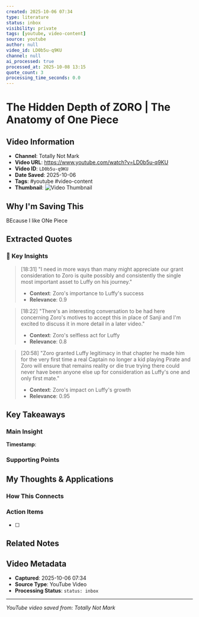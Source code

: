 ```yaml
---
created: 2025-10-06 07:34
type: literature
status: inbox
visibility: private
tags: [youtube, video-content]
source: youtube
author: null
video_id: LD0b5u-q9KU
channel: null
ai_processed: true
processed_at: 2025-10-08 13:15
quote_count: 3
processing_time_seconds: 0.0
---
```



# The Hidden Depth of ZORO | The Anatomy of One Piece

## Video Information
- **Channel**: Totally Not Mark
- **Video URL**: https://www.youtube.com/watch?v=LD0b5u-q9KU
- **Video ID**: `LD0b5u-q9KU`
- **Date Saved**: 2025-10-06
- **Tags**: #youtube #video-content
- **Thumbnail**: ![Video Thumbnail](https://i.ytimg.com/vi/LD0b5u-q9KU/hqdefault.jpg)

## Why I'm Saving This
BEcause I like ONe Piece

## Extracted Quotes

### 🎯 Key Insights

> [18:31] "I need in more ways than many might appreciate our grant consideration to Zoro is quite possibly and consistently the single most important asset to Luffy on his journey."
> - **Context**: Zoro's importance to Luffy's success
> - **Relevance**: 0.9

> [18:22] "There's an interesting conversation to be had here concerning Zoro's motives to accept this in place of Sanji and I'm excited to discuss it in more detail in a later video."
> - **Context**: Zoro's selfless act for Luffy
> - **Relevance**: 0.8

> [20:58] "Zoro granted Luffy legitimacy in that chapter he made him for the very first time a real Captain no longer a kid playing Pirate and Zoro will ensure that remains reality or die true trying there could never have been anyone else up for consideration as Luffy's one and only first mate."
> - **Context**: Zoro's impact on Luffy's growth
> - **Relevance**: 0.95


## Key Takeaways
<!-- As you watch, capture key points here -->

### Main Insight
> 

**Timestamp**: 

### Supporting Points
<!-- Add more as you watch -->

## My Thoughts & Applications

### How This Connects
<!-- Links to your existing knowledge -->

### Action Items
- [ ] 

## Related Notes
<!-- Add [[wiki-links]] as you make connections -->

## Video Metadata
<!-- Auto-filled for future reference -->
- **Captured**: 2025-10-06 07:34
- **Source Type**: YouTube Video
- **Processing Status**: `status: inbox`

---
*YouTube video saved from: Totally Not Mark*
